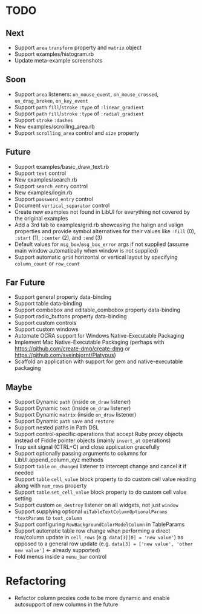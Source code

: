# TODO

## Next

- Support `area` `transform` property and `matrix` object
- Support examples/histogram.rb
- Update meta-example screenshots

## Soon

- Support `area` listeners: `on_mouse_event`, `on_mouse_crossed`, `on_drag_broken`, `on_key_event`
- Support `path` `fill`/`stroke` `:type` of `:linear_gradient`
- Support `path` `fill`/`stroke` `:type` of `:radial_gradient`
- Support `stroke` `:dashes`
- New examples/scrolling_area.rb
- Support `scrolling_area` control and `size` property

## Future

- Support examples/basic_draw_text.rb
- Support `text` control
- New examples/search.rb
- Support `search_entry` control
- New examples/login.rb
- Support `password_entry` control
- Document `vertical_separator` control
- Create new examples not found in LibUI for everything not covered by the original examples
- Add a 3rd tab to examples/grid.rb showcasing the halign and valign properties and provide symbol alternatives for their values like `:fill` (0), `:start` (1), `:center` (2), and `:end` (3)
- Default values for `msg_box`/`msg_box_error` args if not supplied (assume main window automatically when window is not supplied)
- Support automatic `grid` horizontal or vertical layout by specifying `column_count` or `row_count`

## Far Future
- Support general property data-binding
- Support table data-binding
- Support combobox and editable_combobox property data-binding
- Support radio_buttons property data-binding
- Support custom controls
- Support custom windows
- Automate OCRA support for Windows Native-Executable Packaging
- Implement Mac Native-Executable Packaging (perhaps with https://github.com/create-dmg/create-dmg or https://github.com/sveinbjornt/Platypus)
- Scaffold an application with support for gem and native-executable packaging

## Maybe

- Support Dynamic `path` (inside `on_draw` listener)
- Support Dynamic `text` (inside `on_draw` listener)
- Support Dynamic `matrix` (inside `on_draw` listener)
- Support Dynamic `path` `save` and `restore`
- Support nested paths in Path DSL
- Support control-specific operations that accept Ruby proxy objects instead of Fiddle pointer objects (mainly `insert_at` operations)
- Trap exit signal (CTRL+C) and close application gracefully
- Support optionally passing arguments to columns for LibUI.append_column_xyz methods
- Support `table` `on_changed` listener to intercept change and cancel it if needed
- Support `table` `cell_value` block property to do custom cell value reading along with `num_rows` property
- Support `table` `set_cell_value` block property to do custom cell value setting
- Support custom `on_destroy` listener on all widgets, not just `window`
- Support supplying optional `uiTableTextColumnOptionalParams *textParams` to `text_column`
- Support configuring `RowBackgroundColorModelColumn` in TableParams
- Support automatic table row change when performing a direct row/column update in `cell_rows` (e.g. `data[3][0] = 'new value'`) as opposed to a general row update (e.g. `data[3] = ['new value', 'other new value']` <- already supported)
- Fold menus inside a `menu_bar` control

# Refactoring

- Refactor column proxies code to be more dynamic and enable autosupport of new columns in the future
